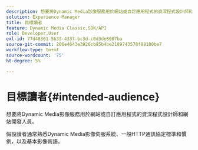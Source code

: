 ```yaml
---
description: 想要將Dynamic Media影像服務用於網站或自訂應用程式的資深程式設計師和網站開發人員。
solution: Experience Manager
title: 目標讀者
feature: Dynamic Media Classic,SDK/API
role: Developer,User
exl-id: 77d48361-5b33-4337-bc3d-c0d3de8607ba
source-git-commit: 206e4643e3926cb85b4be2189743578f88180be7
workflow-type: tm+mt
source-wordcount: '75'
ht-degree: 5%

---
```


# 目標讀者{#intended-audience}

想要將Dynamic Media影像服務用於網站或自訂應用程式的資深程式設計師和網站開發人員。

假設讀者通常熟悉Dynamic Media影像伺服系統、一般HTTP通訊協定標準和慣例，以及基本影像術語。
